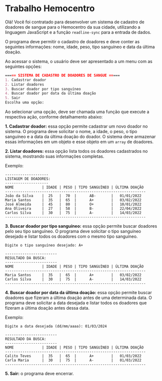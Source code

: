 # Trabalho Hemocentro

Olá! Você foi contratado para desenvolver um sistema de cadastro de doadores de sangue para o Hemocentro da sua cidade, utilizando a linguagem JavaScript e a função `readline-sync` para a entrada de dados.

O programa deve permitir o cadastro de doadores e deve conter as seguintes informações: nome, idade, peso, tipo sanguíneo e data da última doação.

Ao acessar o sistema, o usuário deve ser apresentado a um menu com as seguintes opções:

```markdown
===== SISTEMA DE CADASTRO DE DOADORES DE SANGUE =====
1. Cadastrar doador
2. Listar doadores
3. Buscar doador por tipo sanguíneo
4. Buscar doador por data da última doação
5. Sair
Escolha uma opção:
```

Ao selecionar uma opção, deve ser chamada uma função que execute a respectiva ação, conforme detalhamento abaixo:

**1. Cadastrar doador:** essa opção permite cadastrar um novo doador no sistema. O programa deve solicitar o nome, a idade, o peso, o tipo sanguíneo e a data da última doação do doador. O sistema deve armazenar essas informações em um objeto e esse objeto em um `array` de doadores.

**2. Listar doadores:** essa opção lista todos os doadores cadastrados no sistema, mostrando suas informações completas.

Exemplo: 

```markup
--------------------
LISTAGEM DE DOADORES:
--------------------
NOME             | IDADE | PESO | TIPO SANGUÍNEO | ÚLTIMA DOAÇÃO
-----------------------------------------------------------------
João da Silva    |  25   |  70  |      AB-       |   01/01/2022  
Maria Santos     |  35   |  65  |      A+        |   03/02/2022  
José Almeida     |  45   |  80  |      O+        |   10/01/2022  
Ana Oliveira     |  27   |  58  |      B-        |   22/04/2022  
Carlos Silva     |  30   |  75  |      A-        |   14/03/2022  
-----------------------------------------------------------------
```

**3. Buscar doador por tipo sanguíneo:** essa opção permite buscar doadores pelo seu tipo sanguíneo. O programa deve solicitar o tipo sanguíneo desejado e listar todos os doadores com o mesmo tipo sanguíneo.

```markup
Digite o tipo sanguíneo desejado: A+

------------------------
RESULTADO DA BUSCA:
------------------------
NOME             | IDADE | PESO | TIPO SANGUÍNEO | ÚLTIMA DOAÇÃO
-----------------------------------------------------------------
Maria Santos     |  35   |  65  |      A+        |   03/02/2022  
Carlos Silva     |  30   |  75  |      A-        |   14/03/2022  
-----------------------------------------------------------------
```

**4. Buscar doador por data da última doação:** essa opção permite buscar doadores que fizeram a última doação antes de uma determinada data. O programa deve solicitar a data desejada e listar todos os doadores que fizeram a última doação antes dessa data.

Exemplo:

```markup
Digite a data desejada (dd/mm/aaaa): 01/03/2024

------------------------
RESULTADO DA BUSCA:
------------------------
NOME             | IDADE | PESO | TIPO SANGUÍNEO | ÚLTIMA DOAÇÃO
-----------------------------------------------------------------
Calito Teves     |  35   |  65  |      A+        |   01/03/2022  
Carla Maria      |  30   |  75  |      A-        |   01/03/2022  
-----------------------------------------------------------------
```

**5. Sair:** o programa deve encerrar.